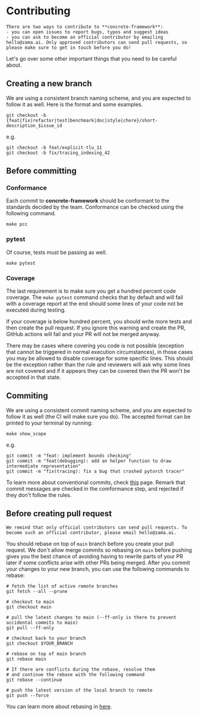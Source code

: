 
# Contributing

```{important}
There are two ways to contribute to **concrete-framework**:
- you can open issues to report bugs, typos and suggest ideas
- you can ask to become an official contributor by emailing hello@zama.ai. Only approved contributors can send pull requests, so please make sure to get in touch before you do!
```

Let's go over some other important things that you need to be careful about.

## Creating a new branch

We are using a consistent branch naming scheme, and you are expected to follow it as well. Here is the format and some examples.

```shell
git checkout -b {feat|fix|refactor|test|benchmark|doc|style|chore}/short-description_$issue_id
```

e.g.

```shell
git checkout -b feat/explicit-tlu_11
git checkout -b fix/tracing_indexing_42
```

## Before committing

### Conformance

Each commit to **concrete-framework**  should be conformant to the standards decided by the team. Conformance can be checked using the following command.

```shell
make pcc
```

### pytest

Of course, tests must be passing as well.

```shell
make pytest
```

### Coverage

The last requirement is to make sure you get a hundred percent code coverage. The `make pytest` command checks that by default and will fail with a coverage report at the end should some lines of your code not be executed during testing.

If your coverage is below hundred percent, you should write more tests and then create the pull request. If you ignore this warning and create the PR, GitHub actions will fail and your PR will not be merged anyway.

There may be cases where covering you code is not possible (exception that cannot be triggered in normal execution circumstances), in those cases you may be allowed to disable coverage for some specific lines. This should be the exception rather than the rule and reviewers will ask why some lines are not covered and if it appears they can be covered then the PR won't be accepted in that state.

## Commiting

We are using a consistent commit naming scheme, and you are expected to follow it as well (the CI will make sure you do). The accepted format can be printed to your terminal by running:

```shell
make show_scope
```

e.g.

```shell
git commit -m "feat: implement bounds checking"
git commit -m "feat(debugging): add an helper function to draw intermediate representation"
git commit -m "fix(tracing): fix a bug that crashed pytorch tracer"
```

To learn more about conventional commits, check [this](https://www.conventionalcommits.org/en/v1.0.0/) page. Remark that commit messages are checked in the comformance step, and rejected if they don't follow the rules.

## Before creating pull request

```{important}
We remind that only official contributors can send pull requests. To become such an official contributor, please email hello@zama.ai.
```

You should rebase on top of `main` branch before you create your pull request. We don't allow merge commits so rebasing on `main` before pushing gives you the best chance of avoiding having to rewrite parts of your PR later if some conflicts arise with other PRs being merged. After you commit your changes to your new branch, you can use the following commands to rebase:

```shell
# fetch the list of active remote branches
git fetch --all --prune

# checkout to main
git checkout main

# pull the latest changes to main (--ff-only is there to prevent accidental commits to main)
git pull --ff-only

# checkout back to your branch
git checkout $YOUR_BRANCH

# rebase on top of main branch
git rebase main

# If there are conflicts during the rebase, resolve them
# and continue the rebase with the following command
git rebase --continue

# push the latest version of the local branch to remote
git push --force
```

You can learn more about rebasing in [here](https://git-scm.com/docs/git-rebase).
